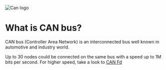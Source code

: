 ![Can logo](https://uniswarm.fr/img/can-logo.png)
# What is CAN bus?
CAN bus (Controller Area Network) is an interconnected bus well known in automotive and industry world.

Up to 30 nodes could be connected on the same bus with a speed up to 1M bits per second. For higher speed, take a look to [CAN Fd](https://raw.githubusercontent.com/lodelestra/test-markdown-docs/master/can-fd.md)
